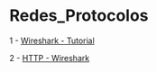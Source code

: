 # Redes_Protocolos

1 - [Wireshark - Tutorial](https://www.youtube.com/watch?v=BgOYSMHHNfE&list=PLucm8g_ezqNoBnWA9vtlqQeY7Es9Hv3FY)

2 - [HTTP - Wireshark](https://www.youtube.com/watch?v=BBZkBVJJR-c)
